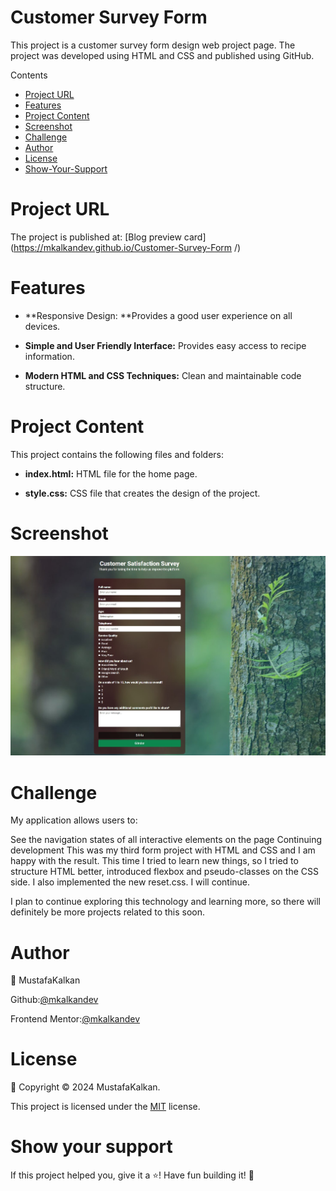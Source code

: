 # Customer Survey Form

This project is a customer survey form design web project page. The project was developed using HTML and CSS and published using GitHub.

Contents

- [Project URL](#project-urls)
- [Features](#features)
- [Project Content](#project-content)
- [Screenshot](#screenshot)
- [Challenge](#challenge)
- [Author](#author)
- [License](#license)
- [Show-Your-Support](#show-your-support)

# Project URL

The project is published at: [Blog preview card](https://mkalkandev.github.io/Customer-Survey-Form
/)

# Features
- **Responsive Design: **Provides a good user experience on all devices.

- **Simple and User Friendly Interface:** Provides easy access to recipe information.

- **Modern HTML and CSS Techniques:** Clean and maintainable code structure.

# Project Content

This project contains the following files and folders:

- **index.html:** HTML file for the home page.

- **style.css:** CSS file that creates the design of the project.

# Screenshot

![Project Image](./preview.jpg)

# Challenge

My application allows users to:

See the navigation states of all interactive elements on the page
Continuing development
This was my third form project with HTML and CSS and I am happy with the result. This time I tried to learn new things, so I tried to structure HTML better, introduced flexbox and pseudo-classes on the CSS side. I also implemented the new reset.css. I will continue.

I plan to continue exploring this technology and learning more, so there will definitely be more projects related to this soon.

# Author

👤 MustafaKalkan

Github:<a href="https://github.com/mkalkandev/" target="_blank">@mkalkandev</a>

Frontend Mentor:<a href="https://www.frontendmentor.io/profile/mkalkandev" target="_blank">@mkalkandev</a>

# License

📝 Copyright © 2024 MustafaKalkan.

This project is licensed under the [MIT](./LICENSE) license.

# Show your support

If this project helped you, give it a ⭐️! Have fun building it! 🚀

